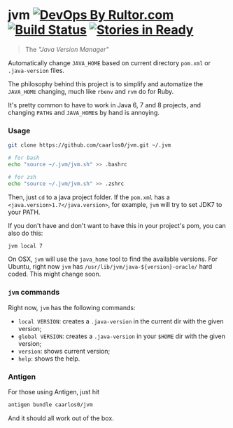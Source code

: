# jvm  [![DevOps By Rultor.com](http://www.rultor.com/b/caarlos0/jvm)](http://www.rultor.com/p/caarlos0/jvm) [![Build Status](https://travis-ci.org/caarlos0/jvm.svg?branch=master)](https://travis-ci.org/caarlos0/jvm) [![Stories in Ready](https://badge.waffle.io/caarlos0/jvm.png?label=ready&title=Ready)](https://waffle.io/caarlos0/jvm)

> The _"Java Version Manager"_

Automatically change `JAVA_HOME` based on current directory `pom.xml`
or `.java-version` files.

The philosophy behind this project is to simplify and automatize the `JAVA_HOME`
changing, much like `rbenv` and `rvm` do for Ruby.

It's pretty common to have to work in Java 6, 7 and 8 projects, and changing
`PATH`s and `JAVA_HOME`s by hand is annoying.

### Usage

```sh
git clone https://github.com/caarlos0/jvm.git ~/.jvm

# for bash
echo "source ~/.jvm/jvm.sh" >> .bashrc

# for zsh
echo "source ~/.jvm/jvm.sh" >> .zshrc
```

Then, just `cd` to a java project folder. If the `pom.xml`  has a
`<java.version>1.7</java.version>`, for example, `jvm` will try to
set JDK7 to your PATH.

If you don't have and don't want to have this in your project's pom,
you can also do this:

```sh
jvm local 7
```

On OSX, `jvm` will use the `java_home` tool to find the available versions. For
Ubuntu, right now `jvm` has `/usr/lib/jvm/java-${version}-oracle/` hard coded.
This might change soon.

### `jvm` commands

Right now, `jvm` has the following commands:

- `local VERSION`: creates a `.java-version` in the current dir with the given
version;
- `global VERSION`: creates a `.java-version` in your `$HOME` dir with the given
version;
- `version`: shows current version;
- `help`: shows the help.

### Antigen

For those using Antigen, just hit

```sh
antigen bundle caarlos0/jvm
```

And it should all work out of the box.
